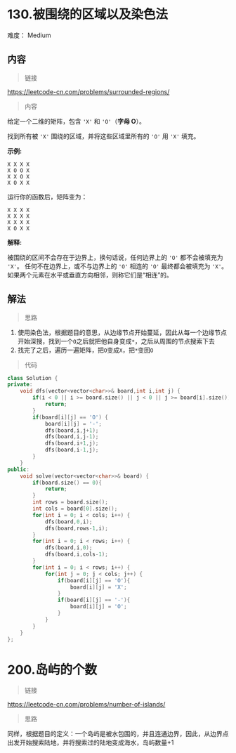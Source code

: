 # 130.被围绕的区域以及染色法

难度： Medium

## 内容

> 链接

https://leetcode-cn.com/problems/surrounded-regions/

> 内容

给定一个二维的矩阵，包含 `'X'` 和 `'O'`（**字母 O**）。

找到所有被 `'X'` 围绕的区域，并将这些区域里所有的 `'O'` 用 `'X'` 填充。

**示例:**

```
X X X X
X O O X
X X O X
X O X X
```

运行你的函数后，矩阵变为：

```
X X X X
X X X X
X X X X
X O X X
```

**解释:**

被围绕的区间不会存在于边界上，换句话说，任何边界上的 `'O'` 都不会被填充为 `'X'`。 任何不在边界上，或不与边界上的 `'O'` 相连的 `'O'` 最终都会被填充为 `'X'`。如果两个元素在水平或垂直方向相邻，则称它们是“相连”的。

## 解法

> 思路

1. 使用染色法，根据题目的意思，从边缘节点开始蔓延，因此从每一个边缘节点开始深搜，找到一个`O`之后就把他自身变成`*`，之后从周围的节点搜索下去
2. 找完了之后，遍历一遍矩阵，把`O`变成`X`，把`*`变回`O`

> 代码

```c++
class Solution {
private:
    void dfs(vector<vector<char>>& board,int i,int j) {
        if(i < 0 || i >= board.size() || j < 0 || j >= board[i].size()){
            return;
        }
        if(board[i][j] == 'O') {
            board[i][j] = '-';
            dfs(board,i,j+1);
            dfs(board,i,j-1);
            dfs(board,i+1,j);
            dfs(board,i-1,j);
        }
    }
public:
    void solve(vector<vector<char>>& board) {
        if(board.size() == 0){
            return;
        }
        int rows = board.size();
        int cols = board[0].size();
        for(int i = 0; i < cols; i++) {
            dfs(board,0,i);
            dfs(board,rows-1,i);
        }
        for(int i = 0; i < rows; i++) {
            dfs(board,i,0);
            dfs(board,i,cols-1);
        }
        for(int i = 0; i < rows; i++) {
            for(int j = 0; j < cols; j++) {
                if(board[i][j] == 'O'){
                    board[i][j] = 'X';
                }
                if(board[i][j] == '-'){
                    board[i][j] = 'O';
                }
            }
        }
    }
};
```

# 200.岛屿的个数

> 链接

https://leetcode-cn.com/problems/number-of-islands/

> 思路

同样，根据题目的定义：一个岛屿是被水包围的，并且连通边界，因此，从边界点出发开始搜索陆地，并将搜索过的陆地变成海水，岛屿数量+1



